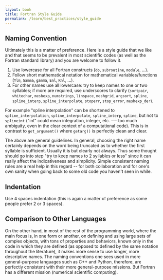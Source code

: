 ```yaml
---
layout: book
title: Fortran Style Guide
permalink: /learn/best_practices/style_guide
---
```


Naming Convention
-----------------

Ultimately this is a matter of preference. Here is a style guide that we
like and that seems to be prevalent in most scientific codes (as well as
the Fortran standard library) and you are welcome to follow it.

1.  Use lowercase for all Fortran constructs (`do`, `subroutine`,
    `module`, ...).
2.  Follow short mathematical notation for mathematical
    variables/functions (`Ylm`, `Gamma`, `gamma`, `Enl`, `Rnl`, ...).
3.  For other names use all lowercase: try to keep names to one or two
    syllables; if more are required, use underscores to clarify
    (`sortpair`, `whitechar`, `meshexp`, `numstrings`, `linspace`,
    `meshgrid`, `argsort`, `spline`, `spline_interp`,
    `spline_interpolate`, `stoperr`, `stop_error`, `meshexp_der`).

For example "spline interpolation" can be shortened to
`spline_interpolation`, `spline_interpolate`, `spline_interp`, `spline`,
but not to `splineint` ("int" could mean integration, integer, etc. ---
too much ambiguity, even in the clear context of a computational code).
This is in contrast to `get_argument()` where `getarg()` is perfectly
clean and clear.

The above are general guidelines. In general, choosing the right name
certainly depends on the word being truncated as to whether the first
syllable is sufficient. Usually it is but clearly not always. Thus some
thought should go into step "try to keep names to 2 syllables or less"
since it can really affect the indicativeness and simplicity. Simple
consistent naming rules are a real help in this regard -- for both
collaboration and for one's own sanity when going back to some old code
you haven't seen in while.

Indentation
-----------

Use 4 spaces indentation (this is again a matter of preference as some
people prefer 2 or 3 spaces).

Comparison to Other Languages
-----------------------------

On the other hand, in most of the rest of the programming world, where
the main focus is, in one form or another, on defining and using large
sets of complex objects, with tons of properties and behaviors, known
only in the code in which they are defined (as opposed to defined by the
same notation throughout the literature), it makes more sense to use
longer, more descriptive names. The naming conventions one sees used in
more general-purpose languages such as C++ and Python, therefore, are
perfectly consistent with their more general-purpose missions. But
Fortran has a different mission (numerical scientific computing).
